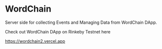 # WordChain

Server side for collecting Events and Managing Data from WordChain DApp.

Check out WordChain DApp on Rinkeby Testnet here 

https://wordchain2.vercel.app